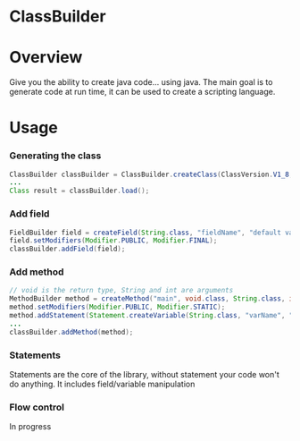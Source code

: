 # ClassBuilder

# Overview
Give you the ability to create java code... using java.
The main goal is to generate code at run time, it can be used to create a scripting language.
# Usage
### Generating the class ###
```java
ClassBuilder classBuilder = ClassBuilder.createClass(ClassVersion.V1_8, "com.package.example.SampleClass");
...
Class result = classBuilder.load();
```

### Add field ###
```java
FieldBuilder field = createField(String.class, "fieldName", "default value");
field.setModifiers(Modifier.PUBLIC, Modifier.FINAL);
classBuilder.addField(field);
```

### Add method ###
```java
// void is the return type, String and int are arguments
MethodBuilder method = createMethod("main", void.class, String.class, int.class);
method.setModifiers(Modifier.PUBLIC, Modifier.STATIC);
method.addStatement(Statement.createVariable(String.class, "varName", "default value"));
...
classBuilder.addMethod(method);
```

### Statements ###
Statements are the core of the library, without statement your code won't do anything.
It includes field/variable manipulation

### Flow control ###
In progress
